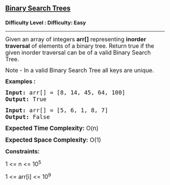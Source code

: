 <h2><a href="https://www.geeksforgeeks.org/problems/binary-search-trees/0">Binary Search Trees</a></h2><h3>Difficulty Level : Difficulty: Easy</h3><hr><div class="problems_problem_content__Xm_eO"><p><span style="font-size: 18px;">Given an array&nbsp;of integers <strong>arr[]</strong> representing <strong>inorder traversal</strong> of elements of&nbsp;a binary tree. Return true if the given inorder traversal can be of a valid Binary Search Tree.</span></p>
<p><span style="font-size: 18px;">Note - In a valid Binary Search Tree all keys are unique.</span></p>
<p><span style="font-size: 18px;"><strong>Examples :</strong></span></p>
<pre><span style="font-size: 18px;"><strong>Input:</strong> arr[] = [8, 14, 45, 64, 100]</span>
<span style="font-size: 18px;"><strong>Output: </strong>True</span></pre>
<pre><span style="font-size: 18px;"><strong>Input:</strong> arr[] = [5, 6, 1, 8, 7]</span>
<span style="font-size: 18px;"><strong>Output:</strong> False<br></span></pre>
<p><span style="font-size: 14pt;"><strong>Expected Time Complexity:</strong> O(n)</span></p>
<p><span style="font-size: 14pt;"><strong>Expected Space Complexity:</strong> O(1)</span></p>
<p><span style="font-size: 18px;"><strong>Constraints:</strong></span></p>
<p><span style="font-size: 18px;">1 &lt;= n &lt;= 10<sup>5</sup></span></p>
<p><span style="font-size: 18px;">1 &lt;= arr[i] &lt;= 10<sup>9</sup></span></p></div>
